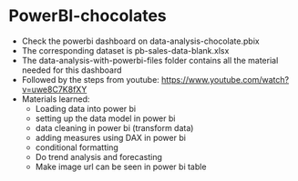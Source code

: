 # PowerBI-chocolates

- Check the powerbi dashboard on data-analysis-chocolate.pbix
- The corresponding dataset is pb-sales-data-blank.xlsx
- The data-analysis-with-powerbi-files folder contains all the material needed for this dashboard
- Followed by the steps from youtube: https://www.youtube.com/watch?v=uwe8C7K8fXY
- Materials learned:
  - Loading data into power bi
  - setting up the data model in power bi
  - data cleaning in power bi (transform data)
  - adding measures using DAX in power bi
  - conditional formatting
  - Do trend analysis and forecasting
  - Make image url can be seen in power bi table
